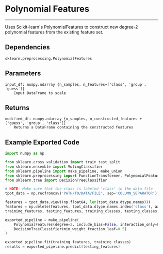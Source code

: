 # Polynomial Features
* * *

Uses Scikit-learn's PolynomialFeatures to construct new degree-2 polynomial features from the existing feature set.

## Dependencies
    sklearn.preprocessing.PolynomialFeatures

Parameters
----------
    input_df: numpy.ndarray {n_samples, n_features+['class', 'group', 'guess']}
        Input DataFrame to scale

Returns
-------
    modified_df: numpy.ndarray {n_samples, n_constructed_features + ['guess', 'group', 'class']}
        Returns a DataFrame containing the constructed features

Example Exported Code
---------------------

```Python
import numpy as np

from sklearn.cross_validation import train_test_split
from sklearn.ensemble import VotingClassifier
from sklearn.pipeline import make_pipeline, make_union
from sklearn.preprocessing import FunctionTransformer, PolynomialFeatures
from sklearn.tree import DecisionTreeClassifier

# NOTE: Make sure that the class is labeled 'class' in the data file
tpot_data = np.recfromcsv('PATH/TO/DATA/FILE', sep='COLUMN_SEPARATOR')

features = tpot_data.view((np.float64, len(tpot_data.dtype.names)))
features = np.delete(features, tpot_data.dtype.names.index('class'), axis=1)
training_features, testing_features, training_classes, testing_classes =     train_test_split(features, tpot_data['class'], random_state=42)

exported_pipeline = make_pipeline(
    PolynomialFeatures(degree=2, include_bias=False, interaction_only=False),
    DecisionTreeClassifier(min_weight_fraction_leaf=0.5)
)

exported_pipeline.fit(training_features, training_classes)
results = exported_pipeline.predict(testing_features)

```
